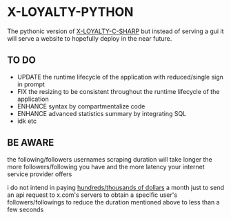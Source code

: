 # X-LOYALTY-PYTHON

The pythonic version of [X-LOYALTY-C-SHARP](https://github.com/CHRISSY-FRANKY/X-LOYALTY-C-SHARP) but instead of serving a gui it will serve a website to hopefully deploy in the near future.

## TO DO
- UPDATE the runtime lifecycle of the application with reduced/single sign in prompt
- FIX the resizing to be consistent throughout the runtime lifecycle of the application
- ENHANCE syntax by compartmentalize code
- ENHANCE advanced statistics summary by integrating SQL
- idk etc

## BE AWARE

the following/followers usernames scraping duration will take longer the more followers/following you have and the more latency your internet service provider offers

i do not intend in paying [hundreds/thousands of dollars](https://developer.x.com/en/portal/products/pro) a month just to send an api request to x.com's servers to obtain a specific user's followers/followings to reduce the duration mentioned above to less than a few seconds

